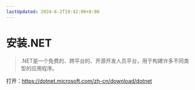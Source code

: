 ```yaml
---
lastUpdated: 2024-6-2T19:42:00+8:00
---
```


# 安装.NET

> .NET是一个免费的、跨平台的、开源开发人员平台，用于构建许多不同类型的应用程序。

打开：<https://dotnet.microsoft.com/zh-cn/download/dotnet>